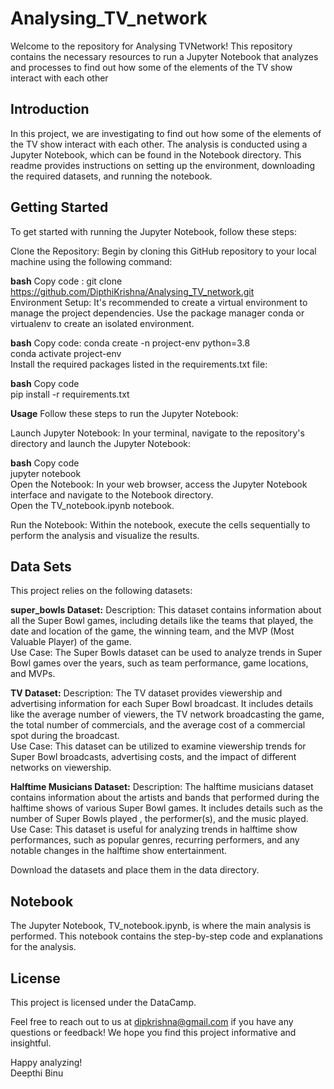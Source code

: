# Analysing_TV_network
Welcome to the repository for Analysing TVNetwork! This repository contains the necessary resources to run a Jupyter Notebook that analyzes and processes to find out how some of the elements of the TV show interact with each other

## Introduction
In this project, we are investigating to find out how some of the elements of the TV show interact with each other. The analysis is conducted using a Jupyter Notebook, which can be found in the Notebook directory. This readme provides instructions on setting up the environment, downloading the required datasets, and running the notebook.

## Getting Started
To get started with running the Jupyter Notebook, follow these steps:

Clone the Repository: Begin by cloning this GitHub repository to your local machine using the following command:

**bash**
Copy code : 
git clone https://github.com/DipthiKrishna/Analysing_TV_network.git  
Environment Setup: It's recommended to create a virtual environment to manage the project dependencies. Use the package manager conda or virtualenv to create an isolated environment.  

**bash**
Copy code: 
conda create -n project-env python=3.8  
conda activate project-env  
Install the required packages listed in the requirements.txt file:  

**bash**
Copy code  
pip install -r requirements.txt  

**Usage** 
Follow these steps to run the Jupyter Notebook:  

Launch Jupyter Notebook: In your terminal, navigate to the repository's directory and launch the Jupyter Notebook:

**bash**
Copy code  
jupyter notebook  
Open the Notebook: In your web browser, access the Jupyter Notebook interface and navigate to the Notebook directory.  
Open the TV_notebook.ipynb notebook.  

Run the Notebook: Within the notebook, execute the cells sequentially to perform the analysis and visualize the results.  

## Data Sets
This project relies on the following datasets:

**super_bowls Dataset:**
Description: This dataset contains information about all the Super Bowl games, including details like the teams that played, the date and location of the game, the winning team, and the MVP (Most Valuable Player) of the game.  
Use Case: The Super Bowls dataset can be used to analyze trends in Super Bowl games over the years, such as team performance, game locations, and MVPs.  

**TV Dataset:**
Description: The TV dataset provides viewership and advertising information for each Super Bowl broadcast. It includes details like the average number of viewers, the TV network broadcasting the game, the total number of commercials, and the average cost of a commercial spot during the broadcast.  
Use Case: This dataset can be utilized to examine viewership trends for Super Bowl broadcasts, advertising costs, and the impact of different networks on viewership.  

**Halftime Musicians Dataset:**
Description: The halftime musicians dataset contains information about the artists and bands that performed during the halftime shows of various Super Bowl games. It includes details such as the number of Super Bowls played , the performer(s), and the music played.  
Use Case: This dataset is useful for analyzing trends in halftime show performances, such as popular genres, recurring performers, and any notable changes in the halftime show entertainment.  

Download the datasets and place them in the data directory.  

## Notebook
The Jupyter Notebook, TV_notebook.ipynb, is where the main analysis is performed. This notebook contains the step-by-step code and explanations for the analysis.

## License
This project is licensed under the DataCamp.  

Feel free to reach out to us at dipkrishna@gmail.com if you have any questions or feedback! We hope you find this project informative and insightful.  

Happy analyzing!  
Deepthi Binu
